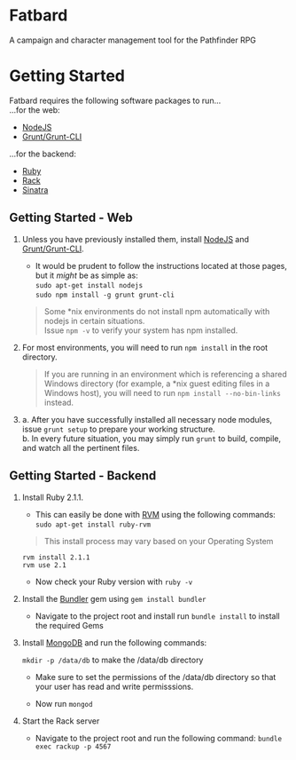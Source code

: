Fatbard
=======
A campaign and character management tool for the Pathfinder RPG

Getting Started
===============

Fatbard requires the following software packages to run...  
...for the web:
* [NodeJS](http://www.nodejs.org)
* [Grunt/Grunt-CLI](http://www.gruntjs.com)

...for the backend:  
* [Ruby](https://www.ruby-lang.org/en/)
* [Rack](http://rack.github.io/)
* [Sinatra](http://www.sinatrarb.com/)

Getting Started - Web
---------------------

1.  Unless you have previously installed them, install [NodeJS](http://www.nodejs.org) and [Grunt/Grunt-CLI](http://www.gruntjs.com).  
    * It would be prudent to follow the instructions located at those pages, but it *might* be as simple as:  
        `sudo apt-get install nodejs`  
        `sudo npm install -g grunt grunt-cli`

    >Some *nix environments do not install npm automatically with nodejs in certain situations.  
    >Issue `npm -v` to verify your system has npm installed.


2.  For most environments, you will need to run `npm install` in the root directory.
    >If you are running in an environment which is referencing a shared Windows directory (for example, a *nix guest editing files in a Windows host), you will need to run `npm install --no-bin-links` instead.

3.  
    a. After you have successfully installed all necessary node modules, issue `grunt setup` to prepare your working structure.  
    b. In every future situation, you may simply run `grunt` to build, compile, and watch all the pertinent files.

Getting Started - Backend
-------------------------

1.  Install Ruby 2.1.1.
    * This can easily be done with [RVM](http://rvm.io/rvm/install) using the following commands:
    `sudo apt-get install ruby-rvm`

    >This install process may vary based on your Operating System

    `rvm install 2.1.1`  
    `rvm use 2.1`

    * Now check your Ruby version with `ruby -v`

2.  Install the [Bundler](http://bundler.io/) gem using `gem install bundler`

    * Navigate to the project root and install run `bundle install` to install the required Gems

3.  Install [MongoDB](http://docs.mongodb.org/manual/installation/) and run the following commands:

    `mkdir -p /data/db` to make the /data/db directory

    * Make sure to set the permissions of the /data/db directory so that your user has read and write permisssions.

    * Now run `mongod`

4.  Start the Rack server

    * Navigate to the project root and run the following command: `bundle exec rackup -p 4567`
